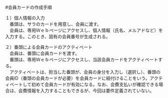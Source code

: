 #会員カードの作成手順

１）個人情報の入力<br>
　番頭は、サラのカードを用意し、会員に渡す。<br>
　会員は、専用Ｗｅｂページにアクセスし、個人情報（氏名、メルアドなど）を入力する。このとき、固有の会員番号が生成される。<br>

２）番頭による会員カードのアクティベート<br>
　会員は、番頭に会員カードを渡す。<br>
　番頭は、専用Ｗｅｂページにアクセスし、当該会員カードをアクティベートする。<br>
　アクティベートは、担当した番頭が、会員の身分を入力し（選択し）、番頭の会員ID（番頭の会員カードが必要）を会員カードに紐付けることをいう。アクティベートして初めて会員カードが有効になる。なお、会費支払いが確認できる場合は、会費情報を入力することもできるが、今回は要件定義されていない。<br>


